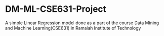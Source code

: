 # DM-ML-CSE631-Project
A simple Linear Regression model done as a part of the course Data Mining and Machine Learning(CSE631) in Ramaiah Institute of Technology
